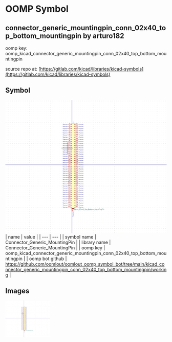 # OOMP Symbol  
## connector_generic_mountingpin_conn_02x40_top_bottom_mountingpin  by arturo182  
  
oomp key: oomp_kicad_connector_generic_mountingpin_conn_02x40_top_bottom_mountingpin  
  
source repo at: [https://gitlab.com/kicad/libraries/kicad-symbols](https://gitlab.com/kicad/libraries/kicad-symbols)  
## Symbol  
  
[![working.png](working_600.png)](working.png)  
| name | value | 
| --- | --- | 
| symbol name | Connector_Generic_MountingPin | 
| library name | Connector_Generic_MountingPin | 
| oomp key | oomp_kicad_connector_generic_mountingpin_conn_02x40_top_bottom_mountingpin | 
| oomp bot github | https://github.com/oomlout/oomlout_oomp_symbol_bot/tree/main/kicad_connector_generic_mountingpin_conn_02x40_top_bottom_mountingpin/working | 
## Images  
  
[![working.png](working_140.png)](working.png)  
